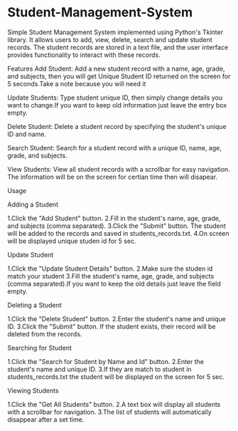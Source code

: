 # Student-Management-System
Simple Student Management System implemented using Python's Tkinter library. It allows users to add, view, delete, search and update student records. The student records are stored in a text file, and the user interface provides functionality to interact with these records.

Features
Add Student: Add a new student record with a name, age, grade, and subjects, then you will get Unique Student ID returned on the screen for 5 seconds.Take a note because you will need it

Update Students: Type student unique ID, then simply change details you want to change.If you want to keep old information just leave the entry box empty.

Delete Student: Delete a student record by specifying the student's unique ID and name.

Search Student: Search for a student record with a unique ID, name, age, grade, and subjects.

View Students: View all student records with a scrollbar for easy navigation. The information will be on the screen for certian time then will disapear.

Usage

Adding a Student

1.Click the "Add Student" button.
2.Fill in the student's name, age, grade, and subjects (comma separated).
3.Click the "Submit" button. The student will be added to the records and saved in students_records.txt.
4.On screen will be displayed unique studen id for 5 sec.

Update Student

1.Click the "Update Student Details" button.
2.Make sure the studen id match your student
3.Fill the student's name, age, grade, and subjects (comma separated).If you want to keep the old details just leave the field empty.

Deleting a Student

1.Click the "Delete Student" button.
2.Enter the student's name and unique ID.
3.Click the "Submit" button. If the student exists, their record will be deleted from the records.

Searching for Student

1.Click the "Search for Student by Name and Id" button.
2.Enter the student's name and unique ID.
3.If they are match to student in students_records.txt the student will be displayed on the screen for 5 sec.


Viewing Students

1.Click the "Get All Students" button.
2.A text box will display all students with a scrollbar for navigation.
3.The list of students will automatically disappear after a set time.


